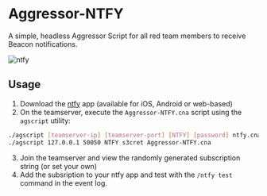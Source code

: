# Aggressor-NTFY

A simple, headless Aggressor Script for all red team members to receive Beacon notifications.

![ntfy](https://github.com/user-attachments/assets/37900d94-71ae-4ee5-b4f8-3dfb9ceca869)

## Usage

1. Download the [ntfy](https://ntfy.sh) app (available for iOS, Android or web-based)
2. On the teamserver, execute the `Aggressor-NTFY.cna` script using the `agscript` utility:

```sh
./agscript [teamserver-ip] [teamserver-port] [NTFY] [password] ntfy.cna
./agscript 127.0.0.1 50050 NTFY s3cret Aggressor-NTFY.cna
```

3. Join the teamserver and view the randomly generated subscription string (or set your own)
4. Add the subsription to your ntfy app and test with the `/ntfy test` command in the event log.
